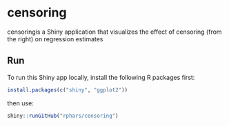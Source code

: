 # censoring

censoringis a Shiny application that visualizes the effect of censoring (from the right) on regression estimates

## Run

To run this Shiny app locally, install the following R packages first:

```r
install.packages(c("shiny", "ggplot2"))
```

then use:

```r
shiny::runGitHub("rphars/censoring")
```